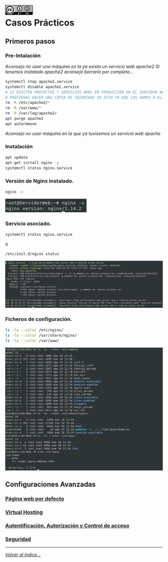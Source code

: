 <img src="../imagenes/MI-LICENCIA88x31.png" style="float: left; margin-right: 10px;" />

# Casos Prácticos
<!-- NGINX -T -->

## Primeros pasos

### Pre-Intalación

*Aconsejo no usar una máquina en la ya exista un servicio web apache2*
*Si tenemos instalado apache2 aconsejo borrarlo por completo...*

```bash
systemctl stop apache2.service 
systemctl disable apache2.service
# SI EXISTEN PROYECTOS Y SERVICIOS WEBs EN PRODUCCIÓN EN EL SERVIDOR WEB QUIZÁS
# PREFIERAS HACER UNA COPIA DE SEGURIDAD DE ESTO YA QUE LOS VAMOS A ELIMINAR
rm -R /etc/apache2/*
rm -R /var/www/*
rm -R /var/log/apache2/
apt purge apache2
apt autoremove
```
*Aconsejo no usar máquina en la que ya tuvisemos un servicio web apache*

### Instalación

```bash
apt update
apt-get install nginx -y
systemctl status nginx.service
```

### Versión de Nginx instalado.

```bash
nginx -v
```

![version nginx](../imagenes/versionNginx.jpg)

### Servicio asociado.

```bash
systemctl status nginx.service
```
ó

```bash
/etc/init.d/nginx status
```
![servicio nginx](../imagenes/servicioNginx.jpg)

### Ficheros de configuración.

```bash
ls -la --color /etc/nginx/
ls -la --color /usr/share/nginx/
ls -la --color /var/www/
```

![ficheros nginx](../imagenes/ficherosConfNginx.png)

## Configuraciones Avanzadas

### [Página web por defecto](CasosPracticosApartados/paginaWebDefecto.md)
### [Virtual Hosting](CasosPracticosApartados/VirtualHosting.md)
### [Autentificación, Autorización y Control de acceso](CasosPracticosApartados/autenAutoContAcc.md)
### [Seguridad](CasosPracticosApartados/seguridad.md)
________________________________________
*[Volver al índice...](../README.md)*